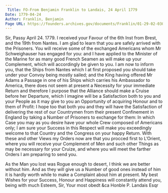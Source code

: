 ```yaml
---
 Title: FO-From Benjamin Franklin to Landais, 24 April 1779
Date: 1779-04-24
Author: Franklin, Benjamin
Page URL: https://founders.archives.gov/documents/Franklin/01-29-02-0309
---
```


Sir,
Passy April 24. 1779.
I received your Favour of the 6th Inst from Brest, and the 19th from Nantes. I am glad to learn that you are safely arrived with the Prisoners. You will receive some of the exchanged Americans whom Mr Schweighauser has engaged for you: and I have applied to the Minister of the Marine for as many good French Seamen as will make up your Complement, which will accordingly be given to you.
I am now to inform you, that the Ships from Nantes which I at first proposed you should take under your Convoy being mostly sailed; and the King having offered Mr Adams a Passage in one of his Ships which carries his Ambassador to America, there does not seem at present a Necessity for your immediate Return and therefore I purpose that the Alliance should make a Cruise before her Departure, which I imagine will be a Satisfaction both to you and your People as it may give to you an Opportunity of acquiring Honour and to them of Profit: I hope too that both you and they will have the Satisfaction of delivering the rest of our Countrymen from their present Confinement in England by taking a Number of Prisoners to exchange for them: In which Case you may as you desire have your whole Crew composed of Americans only; I am sure your Success in this Respect will make you exceedingly welcome to that Country and the Congress on your happy Return.
With these and other Views my Orders now are that you procced first to L’Orient, where you will receive your Complement of Men and such other Things as may be necessary for your Cruize, and where you will meet the farther Orders I am preparing to send you.

As the Man you lost was Rogue enough to desert, I think we are better without him. And as they will give us a Number of good ones instead of him it is hardly worth while to make a Complaint about him at present.
My best Wishes for your Success, Honour and Happiness will constantly attend you, being with much Esteem, Sir, Your most obedt &ca
Honble P. Landais Esqr

